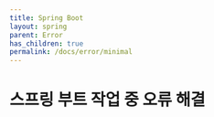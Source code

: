 ```yaml
---
title: Spring Boot
layout: spring
parent: Error
has_children: true
permalink: /docs/error/minimal
---
```


# 스프링 부트 작업 중 오류 해결
